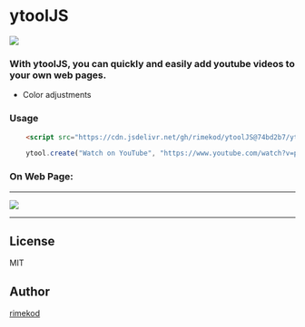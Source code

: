 # ytoolJS


![](https://i.hizliresim.com/tYpKS1.png)

### With ytoolJS, you can quickly and easily add youtube videos to your own web pages.
  - Color adjustments

### Usage
```html
    <script src="https://cdn.jsdelivr.net/gh/rimekod/ytoolJS@74bd2b7/ytool.js"></script>
```
```js
    ytool.create("Watch on YouTube", "https://www.youtube.com/watch?v=p15_kE2lz8Y", "dark");
```

### On Web Page:
---
![](https://i.hizliresim.com/HynnYa.png)

----

License
----

MIT

## Author
[rimekod](https://rimekod.com)
